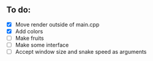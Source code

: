 ## To do:
- [x] Move render outside of main.cpp
- [x] Add colors
- [ ] Make fruits
- [ ] Make some interface
- [ ] Accept window size and snake speed as arguments
